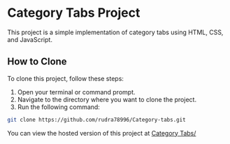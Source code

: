 # Category Tabs Project

This project is a simple implementation of category tabs using HTML, CSS, and JavaScript.

## How to Clone

To clone this project, follow these steps:

1. Open your terminal or command prompt.
2. Navigate to the directory where you want to clone the project.
3. Run the following command:

```bash
git clone https://github.com/rudra78996/Category-tabs.git
```
You can view the hosted version of this project at <a href="https://rudra78996.github.io/Category-tabs/">Category Tabs/<a>
